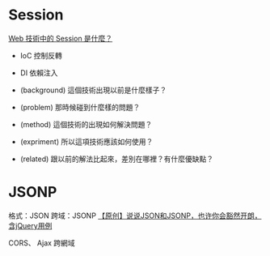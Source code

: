 # Session 
[Web 技術中的 Session 是什麼？](https://fred-zone.blogspot.com/2014/01/web-session.html)

- IoC 控制反轉
- DI 依賴注入


- (background)	這個技術出現以前是什麼樣子？
- (problem)		那時候碰到什麼樣的問題？
- (method)		這個技術的出現如何解決問題？
- (expriment)	所以這項技術應該如何使用？
- (related)		跟以前的解法比起來，差別在哪裡？有什麼優缺點？


# JSONP
格式：JSON
跨域：JSONP
[【原创】说说JSON和JSONP，也许你会豁然开朗，含jQuery用例](https://www.cnblogs.com/dowinning/archive/2012/04/19/json-jsonp-jquery.html)

CORS、 Ajax 跨網域
